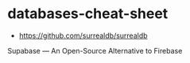 # databases-cheat-sheet


- https://github.com/surrealdb/surrealdb


 Supabase — An Open-Source Alternative to Firebase
